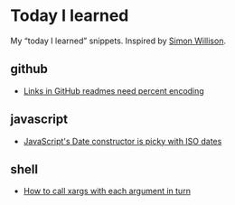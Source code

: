 # Today I learned

My “today I learned” snippets. Inspired by [Simon Willison](https://github.com/simonw/til).

## github

- [Links in GitHub readmes need percent encoding](github/202102122308%20Links%20in%20GitHub%20readmes%20need%20percent%20encoding.md)

## javascript

- [JavaScript's Date constructor is picky with ISO dates](javascript/202102122346%20JavaScript's%20Date%20constructor%20is%20picky%20with%20ISO%20dates.md)

## shell

- [How to call xargs with each argument in turn](shell/202102121859%20How%20to%20call%20xargs%20with%20each%20argument%20in%20turn.md)
